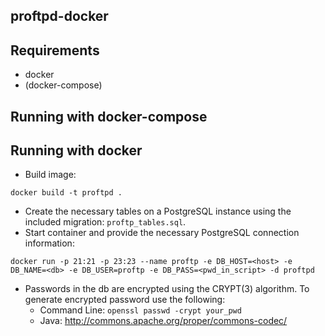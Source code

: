 ## proftpd-docker

## Requirements
- docker
- (docker-compose)

## Running with docker-compose

## Running with docker

* Build image:
```
docker build -t proftpd .
```
* Create the necessary tables on a PostgreSQL instance using the included migration: `proftp_tables.sql`.
* Start container and provide the necessary PostgreSQL connection information:
```
docker run -p 21:21 -p 23:23 --name proftp -e DB_HOST=<host> -e DB_NAME=<db> -e DB_USER=proftp -e DB_PASS=<pwd_in_script> -d proftpd
```
* Passwords in the db are encrypted using the CRYPT(3) algorithm. To generate encrypted password use the following:
  * Command Line: `openssl passwd -crypt your_pwd`
  * Java: http://commons.apache.org/proper/commons-codec/
